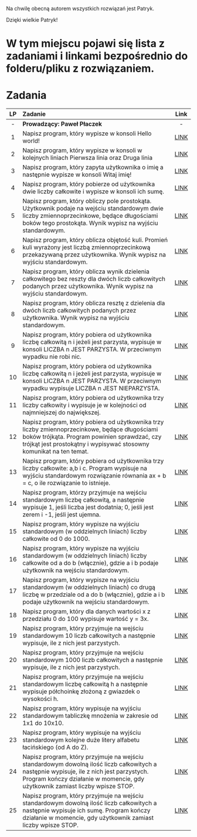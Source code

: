 Na chwilę obecną autorem wszystkich rozwiązań jest Patryk.

Dzięki wielkie Patryk!

# W tym miejscu pojawi się lista z zadaniami i linkami bezpośrednio do folderu/pliku z rozwiązaniem.


# Zadania

| LP  | Zadanie                |               Link                |
| :-: | :--------------------- | :-------------------------------: |
| -  | <b>Prowadzący: Paweł Płaczek</b>               |               -                |
|  1  | Napisz program, który wypisze w konsoli Hello world! | [LINK](Zestaw_zadań_nr_1/zad1.cs) |
|  2  | Napisz program, który wypisze w konsoli w kolejnych liniach Pierwsza linia oraz Druga linia | [LINK](Zestaw_zadań_nr_1/zad2.cs) |
|  3  | Napisz program, który zapyta użytkownika o imię a następnie wypisze w konsoli Witaj imię! | [LINK](Zestaw_zadań_nr_1/zad3.cs) |
|  4  | Napisz program, który pobierze od użytkownika dwie liczby całkowite i wypisze w konsoli ich sumę. | [LINK](Zestaw_zadań_nr_1/zad4.cs) |
|  5  | Napisz program, który obliczy pole prostokąta. Użytkownik podaje na wejściu standardowym dwie liczby zmiennoprzecinkowe, będące długościami boków tego prostokąta. Wynik wypisz na wyjściu standardowym. | [LINK](Zestaw_zadań_nr_1/zad5.cs) |
|  6  | Napisz program, który oblicza objętość kuli. Promień kuli wyrażony jest liczbą zmiennoprzecinkową przekazywaną przez użytkownika. Wynik wypisz na wyjściu standardowym. | [LINK](Zestaw_zadań_nr_1/zad6.cs) |
|  7  | Napisz program, który oblicza wynik dzielenia całkowitego bez reszty dla dwóch liczb całkowitych podanych przez użytkownika. Wynik wypisz na wyjściu standardowym. | [LINK](Zestaw_zadań_nr_1/zad7.cs) |
|  8  | Napisz program, który oblicza resztę z dzielenia dla dwóch liczb całkowitych podanych przez użytkownika. Wynik wypisz na wyjściu standardowym. | [LINK](Zestaw_zadań_nr_1/zad8.cs) |
|  9  | Napisz program, który pobiera od użytkownika liczbę całkowitą n i jeżeli jest parzysta, wypisuje w konsoli LICZBA n JEST PARZYSTA. W przeciwnym wypadku nie robi nic. | [LINK](Zestaw_zadań_nr_1/zad9.cs) |
|  10  | Napisz program, który pobiera od użytkownika liczbę całkowitą n i jeżeli jest parzysta, wypisuje w konsoli LICZBA n JEST PARZYSTA. W przeciwnym wypadku wypisuje LICZBA n JEST NIEPARZYSTA. | [LINK](Zestaw_zadań_nr_1/zad10.cs) |
|  11  | Napisz program, który pobiera od użytkownika trzy liczby całkowity i wypisuje je w kolejności od najmniejszej do największej. | [LINK](Zestaw_zadań_nr_1/zad11.cs) |
|  12  | Napisz program, który pobiera od użytkownika trzy liczby zmiennoprzecinkowe, będące długościami boków trójkąta. Program powinien sprawdzać, czy trójkąt jest prostokątny i wypisywać stosowny komunikat na ten temat. | [LINK](Zestaw_zadań_nr_1/zad12.cs) |
|  13  | Napisz program, który pobiera od użytkownika trzy liczby całkowite: a,b i c. Program wypisuje na wyjściu standardowym rozwiązanie równania ax + b = c, o ile rozwiązanie to istnieje. | [LINK](Zestaw_zadań_nr_1/zad13.cs) |
|  14  | Napisz program, którzy przyjmuje na wejściu standardowym liczbę całkowitą, a następnie wypisuje 1, jeśli liczba jest dodatnia; 0, jeśli jest zerem i -1, jeśli jest ujemna. | [LINK](Zestaw_zadań_nr_1/zad14.cs) |
|  15  | Napisz program, który wypisze na wyjściu standardowym (w oddzielnych liniach) liczby całkowite od 0 do 1000. | [LINK](Zestaw_zadań_nr_1/zad15.cs) |
|  16  | Napisz program, który wypisze na wyjściu standardowym (w oddzielnych liniach) liczby całkowite od a do b (włącznie), gdzie a i b podaje użytkownik na wejściu standardowym. | [LINK](Zestaw_zadań_nr_1/zad16.cs) |
|  17  | Napisz program, który wypisze na wyjściu standardowym (w oddzielnych liniach) co drugą liczbę w przedziale od a do b (włącznie), gdzie a i b podaje użytkownik na wejściu standardowym. | [LINK](Zestaw_zadań_nr_1/zad17.cs) |
|  18  | Napisz program, który dla danych wartości x z przedziału 0 do 100 wypisuje wartość y = 3x. | [LINK](Zestaw_zadań_nr_1/zad18.cs) |
|  19  | Napisz program, który przyjmuje na wejściu standardowym 10 liczb całkowitych a następnie wypisuje, ile z nich jest parzystych. | [LINK](Zestaw_zadań_nr_1/zad19.cs) |
|  20  | Napisz program, który przyjmuje na wejściu standardowym 1000 liczb całkowitych a następnie wypisuje, ile z nich jest parzystych. | [LINK](Zestaw_zadań_nr_1/zad20.cs) |
|  21  | Napisz program, który przyjmuje na wejściu standardowym liczbę całkowitą h a następnie wypisuje półchoinkę złożoną z gwiazdek o wysokości h. | [LINK](Zestaw_zadań_nr_1/zad21.cs) |
|  22  | Napisz program, który wypisuje na wyjściu standardowym tabliczkę mnożenia w zakresie od 1x1 do 10x10. | [LINK](Zestaw_zadań_nr_1/zad22.cs) |
|  23  | Napisz program, który wypisuje na wyjściu standardowym kolejne duże litery alfabetu łacińskiego (od A do Z). | [LINK](Zestaw_zadań_nr_1/zad23.cs) |
|  24  | Napisz program, który przyjmuje na wejściu standardowym dowolną ilość liczb całkowitych a następnie wypisuje, ile z nich jest parzystych. Program kończy działanie w momencie, gdy użytkownik zamiast liczby wpisze STOP. | [LINK](Zestaw_zadań_nr_1/zad24.cs) |
|  25  | Napisz program, który przyjmuje na wejściu standardowym dowolną ilość liczb całkowitych a następnie wypisuje ich sumę. Program kończy działanie w momencie, gdy użytkownik zamiast liczby wpisze STOP. | [LINK](Zestaw_zadań_nr_1/zad25.cs) |
